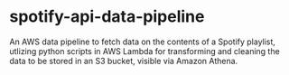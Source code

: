 # spotify-api-data-pipeline
An AWS data pipeline to fetch data on the contents of a Spotify playlist, utlizing python scripts in AWS Lambda for transforming and cleaning the data to be stored in an S3 bucket, visible via Amazon Athena. 
